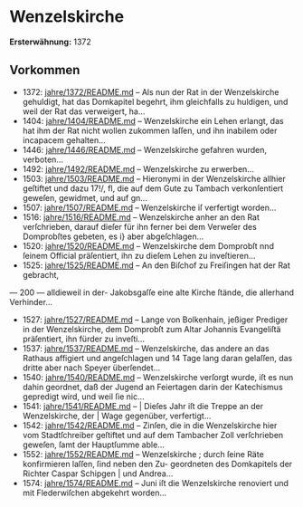 # Wenzelskirche

**Ersterwähnung:** 1372

## Vorkommen
- 1372: [jahre/1372/README.md](../jahre/1372/README.md) – Als nun der Rat in der Wenzelskirche gehuldigt, hat
das Domkapitel begehrt, ihm gleichfalls zu huldigen, und
weil der Rat das verweigert, ha...
- 1404: [jahre/1404/README.md](../jahre/1404/README.md) – Wenzelskirche ein Lehen erlangt, das hat ihm der
Rat nicht wollen zukommen laſſen, und ihn inabilem oder
incapacem gehalten...
- 1446: [jahre/1446/README.md](../jahre/1446/README.md) – Wenzelskirche gefahren wurden, verboten...
- 1492: [jahre/1492/README.md](../jahre/1492/README.md) – Wenzelskirche zu erwerben...
- 1503: [jahre/1503/README.md](../jahre/1503/README.md) – Hieronymi in der
Wenzelskirche allhier geſtiftet und dazu 17!/, fl, die auf
dem Gute zu Tambach verkonſentiert geweſen, gewidmet,
und auf gn...
- 1507: [jahre/1507/README.md](../jahre/1507/README.md) – Wenzelskirche iſ verfertigt
worden...
- 1516: [jahre/1516/README.md](../jahre/1516/README.md) – Wenzelskirche anher an den Rat verſchrieben, darauf
dieſer für ihn ferner bei dem Verweſer des Domprobſtes
gebeten, es i} aber abgeſchlagen...
- 1520: [jahre/1520/README.md](../jahre/1520/README.md) – Wenzelskirche dem
Domprobſt nnd ſeinem Official präſentiert, ihn zu dieſem
Lehen zu inveſtieren...
- 1525: [jahre/1525/README.md](../jahre/1525/README.md) – An den Biſchof zu Freiſingen hat der Rat gebracht,


— 200 —
alldieweil in der- Jakobsgaſſe eine alte Kirche ſtände, die
allerhand Verhinder...
- 1527: [jahre/1527/README.md](../jahre/1527/README.md) – Lange von
Bolkenhain, jeßiger Prediger in der Wenzelskirche, dem
Domprobſt zum Altar Johannis Evangeliſtä präſentiert,
ihn fürder zu inveſti...
- 1537: [jahre/1537/README.md](../jahre/1537/README.md) – Wenzelskirche,
das andere an das Rathaus affigiert und angeſchlagen
und 14 Tage lang daran gelaſſen, das dritte aber nach
Speyer überſendet...
- 1540: [jahre/1540/README.md](../jahre/1540/README.md) – Wenzelskirche verſorgt wurde, iſt es
nun dahin geordnet, daß der Jugend an Feiertagen darin
der Katechismus gepredigt wird, und weil ſie nic...
- 1541: [jahre/1541/README.md](../jahre/1541/README.md) – | Dieſes Jahr iſt die Treppe an der Wenzelskirche, der
| Wage gegenüber, verfertigt...
- 1542: [jahre/1542/README.md](../jahre/1542/README.md) – Zinſen, die in die Wenzelskirche
hier vom Stadtſchreiber geſtiftet und auf dem Tambacher
Zoll verſchrieben geweſen, ſamt der Hauptſumme able...
- 1552: [jahre/1552/README.md](../jahre/1552/README.md) – Wenzelskirche
; durch ſeine Räte konfirmieren laſſen, ſind neben den Zu-
geordneten des Domkapitels der Richter Caspar Schipgen |
und Andrea...
- 1574: [jahre/1574/README.md](../jahre/1574/README.md) – Juni iſt die Wenzelskirche renoviert und mit
Flederwiſchen abgekehrt worden...

